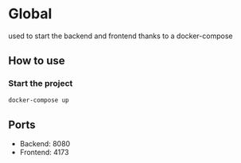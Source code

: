 # Global
used to start the backend and frontend thanks to a docker-compose

## How to use

### Start the project

```bash
docker-compose up
```

## Ports

- Backend: 8080
- Frontend: 4173